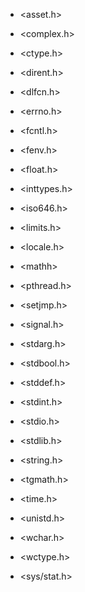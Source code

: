 * \<asset.h\>

* \<complex.h\>

* \<ctype.h\>

* \<dirent.h\>

* \<dlfcn.h\>

* \<errno.h\>

* \<fcntl.h\>

* \<fenv.h\>

* \<float.h\>

* \<inttypes.h\>

* \<iso646.h\>

* \<limits.h\>

* \<locale.h\>

* \<mathh\>

* \<pthread.h\>

* \<setjmp.h\>

* \<signal.h\>

* \<stdarg.h\>

* \<stdbool.h\>

* \<stddef.h\>

* \<stdint.h\>

* \<stdio.h\>

* \<stdlib.h\>

* \<string.h\>

* \<tgmath.h\>

* \<time.h\>

* \<unistd.h\>

* \<wchar.h\>

* \<wctype.h\>

* \<sys/stat.h\>

  ​